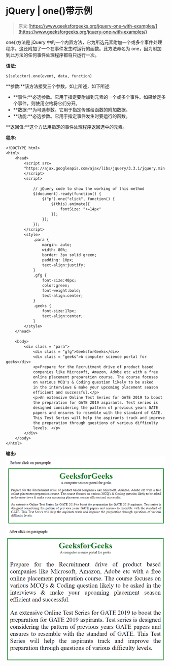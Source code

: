 # jQuery | one()带示例

> 原文:[https://www.geeksforgeeks.org/jquery-one-with-examples/](https://www.geeksforgeeks.org/jquery-one-with-examples/)

one()方法是 jQuery 中的一个内置方法，它为所选元素附加一个或多个事件处理程序。这还附加了一个在事件发生时运行的函数。此方法命名为 one，因为附加到此方法的任何事件处理程序都将只运行一次。

**语法:**

```
$(selector).one(event, data, function)
```

**参数:**该方法接受三个参数，如上所述，如下所述:

*   **事件:**必选参数。它用于指定要附加到元素的一个或多个事件。如果给定多个事件，则使用空格将它们分开。
*   **数据:**为可选参数。它用于指定传递给函数的附加数据。
*   **功能:**必选参数。它用于指定事件发生时要运行的函数。

**返回值:**这个方法用指定的事件处理程序返回选中的元素。

**程序:**

```
<!DOCTYPE html>
<html>
    <head>
        <script src=
        "https://ajax.googleapis.com/ajax/libs/jquery/3.3.1/jquery.min.js">
        </script>
        <script>

            // jQuery code to show the working of this method
            $(document).ready(function() {
                $("p").one("click", function() {
                    $(this).animate({
                        fontSize: "+=14px"
                    });
                });
            });
        </script>
        <style>
            .para {
                margin: auto;
                width: 80%;
                border: 3px solid green;
                padding: 10px;
                text-align:justify;
            }
            .gfg {
                font-size:40px;
                color:green;
                font-weight:bold;
                text-align:center;
            }
            .geeks {
                font-size:17px;
                text-align:center;
            }
        </style>
    </head>

    <body>
        <div class = "para">
            <div class = "gfg">GeeksforGeeks</div>
            <div class = "geeks">A computer science portal for geeks</div>
            <p>Prepare for the Recruitment drive of product based
            companies like Microsoft, Amazon, Adobe etc with a free
            online placement preparation course. The course focuses
            on various MCQ's & Coding question likely to be asked 
            in the interviews & make your upcoming placement season
            efficient and successful.</p>
            <p>An extensive Online Test Series for GATE 2019 to boost
            the preparation for GATE 2019 aspirants. Test series is
            designed considering the pattern of previous years GATE
            papers and ensures to resemble with the standard of GATE.
            This Test Series will help the aspirants track and improve
            the preparation through questions of various difficulty
            levels. </p>
        </div>
    </body>
</html>
```

**输出:**
![paragraph size modifier](img/fc49e98f46ce997a8288b6555f8f7e67.png)
![paragraph size modifier](img/3362565ecefae2d2e3d390d0faf90ec7.png)